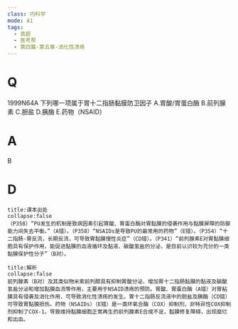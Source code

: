 ```yaml
---
class: 内科学
mode: A1
tags:
  - 真题
  - 医考帮
  - 第四篇-第五章-消化性溃疡
---
```


# Q
1999N64A 下列哪一项属于胃十二指肠黏膜防卫因子
A.胃酸/胃蛋白酶
B.前列腺素
C.胆盐
D.胰酶
E.药物（NSAID）

# A
B
# D
```ad-note
title:课本出处
collapse:false
（P358）“PU发生的机制是致病因素引起胃酸、胃蛋白酶对胃黏膜的侵袭作用与黏膜屏障的防御能力间失去平衡。”（A错）。（P358）“NSAIDs是导致PU的最常用的药物”（E错）。（P354）“十二指肠-胃反流，长期反流，可导致胃黏膜慢性炎症”（CD错）。（P341）“前列腺素E对胃黏膜细胞具有保护作用，能促进黏膜的血液循环及黏液、碳酸氢盐的分泌，是目前认识较为充分的一类黏膜保护性分子”（B对）。
```

```ad-summary
title:解析
collapse:false
前列腺素（B对）及其类似物米索前列醇具有抑制胃酸分泌、增加胃十二指肠黏膜的黏液及碳酸氢盐分泌和增加黏膜血流等作用，主要用于NSAID溃疡的预防。胃酸、胃蛋白酶（A错）对胃粘膜具有侵袭及消化作用，可导致消化性溃疡的发生。胃十二指肠反流液中的胆盐及胰酶（CD错）可导致胃黏膜损伤。药物（NSAIDs）（E错）是一类环氧合酶（COX）抑制剂，非特异性COX抑制剂抑制了COX-1，导致维持黏膜细胞正常再生的前列腺素E合成不足，黏膜修复障碍，出现糜烂和出血。
```

